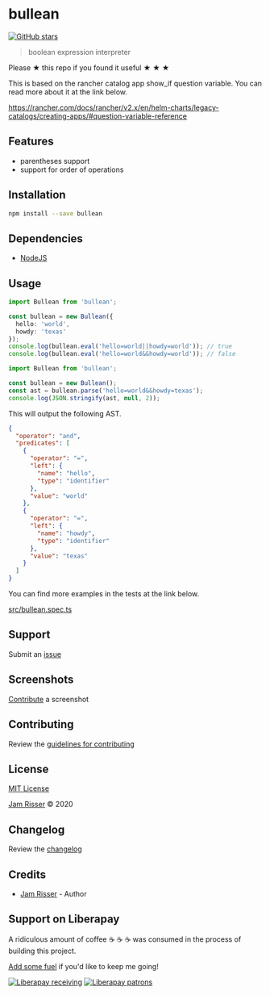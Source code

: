 # bullean

[![GitHub stars](https://img.shields.io/github/stars/codejamninja/bullean.svg?style=social&label=Stars)](https://github.com/codejamninja/bullean)

> boolean expression interpreter

Please ★ this repo if you found it useful ★ ★ ★

This is based on the rancher catalog app show_if question variable.
You can read more about it at the link below.

https://rancher.com/docs/rancher/v2.x/en/helm-charts/legacy-catalogs/creating-apps/#question-variable-reference

## Features

- parentheses support
- support for order of operations

## Installation

```sh
npm install --save bullean
```

## Dependencies

- [NodeJS](https://nodejs.org)

## Usage

```ts
import Bullean from 'bullean';

const bullean = new Bullean({
  hello: 'world',
  howdy: 'texas'
});
console.log(bullean.eval('hello=world||howdy=world')); // true
console.log(bullean.eval('hello=world&&howdy=world')); // false
```

```ts
import Bullean from 'bullean';

const bullean = new Bullean();
const ast = bullean.parse('hello=world&&howdy=texas');
console.log(JSON.stringify(ast, null, 2));
```

This will output the following AST.

```json
{
  "operator": "and",
  "predicates": [
    {
      "operator": "=",
      "left": {
        "name": "hello",
        "type": "identifier"
      },
      "value": "world"
    },
    {
      "operator": "=",
      "left": {
        "name": "howdy",
        "type": "identifier"
      },
      "value": "texas"
    }
  ]
}
```

You can find more examples in the tests at the link below.

[src/bullean.spec.ts](src/bullean.spec.ts)

## Support

Submit an [issue](https://github.com/codejamninja/bullean/issues/new)

## Screenshots

[Contribute](https://github.com/codejamninja/bullean/blob/master/CONTRIBUTING.md) a screenshot

## Contributing

Review the [guidelines for contributing](https://github.com/codejamninja/bullean/blob/master/CONTRIBUTING.md)

## License

[MIT License](https://github.com/codejamninja/bullean/blob/master/LICENSE)

[Jam Risser](https://codejam.ninja) © 2020

## Changelog

Review the [changelog](https://github.com/codejamninja/bullean/blob/master/CHANGELOG.md)

## Credits

- [Jam Risser](https://codejam.ninja) - Author

## Support on Liberapay

A ridiculous amount of coffee ☕ ☕ ☕ was consumed in the process of building this project.

[Add some fuel](https://liberapay.com/codejamninja/donate) if you'd like to keep me going!

[![Liberapay receiving](https://img.shields.io/liberapay/receives/codejamninja.svg?style=flat-square)](https://liberapay.com/codejamninja/donate)
[![Liberapay patrons](https://img.shields.io/liberapay/patrons/codejamninja.svg?style=flat-square)](https://liberapay.com/codejamninja/donate)
